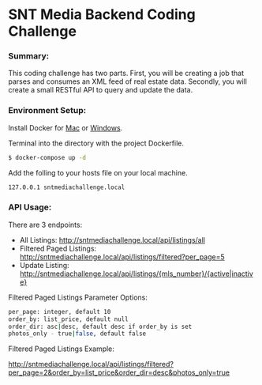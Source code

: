 # SNT Media Backend Coding Challenge

### Summary:

This coding challenge has two parts. First, you will be creating a job that parses and consumes an XML feed of real estate data. Secondly, you will create a small RESTful API to query and update the data.

### Environment Setup:

Install Docker for [Mac][dockerMac] or [Windows][dockerWin].

[dockerMac]:
https://docs.docker.com/docker-for-mac/

[dockerWin]:
https://docs.docker.com/docker-for-mac/

Terminal into the directory with the project Dockerfile.

```sh
$ docker-compose up -d
```

Add the folling to your hosts file on your local machine.

```sh
127.0.0.1 sntmediachallenge.local
```

### API Usage:

There are 3 endpoints:

  - All Listings: http://sntmediachallenge.local/api/listings/all
  - Filtered Paged Listings: http://sntmediachallenge.local/api/listings/filtered?per_page=5
  - Update Listing: http://sntmediachallenge.local/api/listings/{mls_number}/{active|inactive}

Filtered Paged Listings Parameter Options:

```sh
per_page: integer, default 10
order_by: list_price, default null
order_dir: asc|desc, default desc if order_by is set
photos_only - true|false, default false
```

Filtered Paged Listings Example:

http://sntmediachallenge.local/api/listings/filtered?per_page=2&order_by=list_price&order_dir=desc&photos_only=true